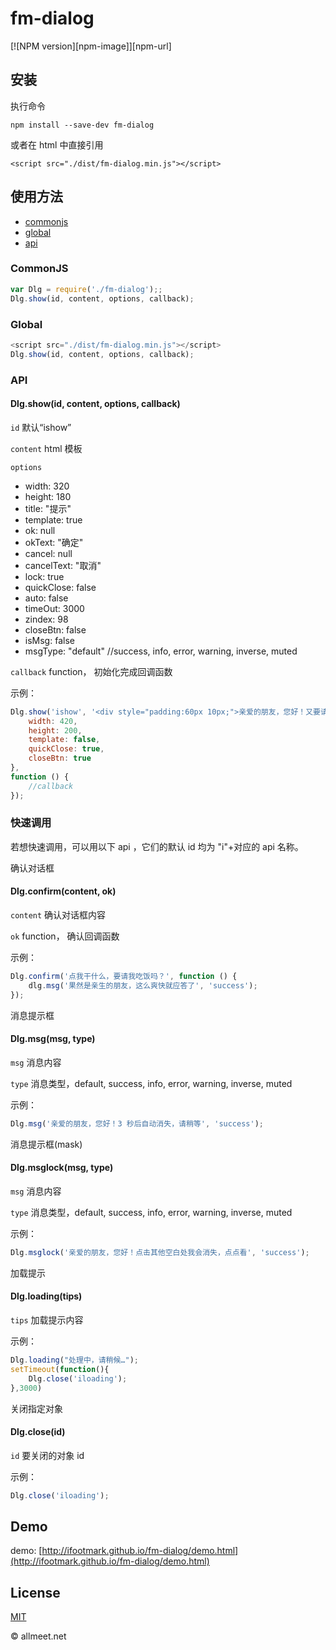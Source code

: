 # fm-dialog

[![NPM version][npm-image]][npm-url]

## 安装

执行命令

`npm install --save-dev fm-dialog`

或者在 html 中直接引用

`<script src="./dist/fm-dialog.min.js"></script>`

## 使用方法

* [commonjs](#commonjs)
* [global](#global)
* [api](#api)

### CommonJS
```javascript
var Dlg = require('./fm-dialog');;
Dlg.show(id, content, options, callback);
```


### Global
```javascript
<script src="./dist/fm-dialog.min.js"></script>
Dlg.show(id, content, options, callback);
```

### API

#### Dlg.show(id, content, options, callback)

`id` 默认“ishow”

`content` html 模板

`options`
- width: 320
- height: 180
- title: "提示"
- template: true
- ok: null
- okText: "确定"
- cancel: null
- cancelText: "取消"
- lock: true
- quickClose: false
- auto: false
- timeOut: 3000
- zindex: 98
- closeBtn: false
- isMsg: false
- msgType: "default" //success, info, error, warning, inverse, muted

`callback` function， 初始化完成回调函数

示例：
```javascript
Dlg.show('ishow', '<div style="padding:60px 10px;">亲爱的朋友，您好！又要请我吃饭了<br/><br/>我是自定义模板，写你想写的，做你想做的……<br/><br/>点击其他空白处我会消失的，点点看</div>', {
    width: 420,
    height: 200,
    template: false,
    quickClose: true,
    closeBtn: true
},
function () {
    //callback
});
```


### 快速调用

若想快速调用，可以用以下 api ，它们的默认 id 均为 "i"+对应的 api 名称。

确认对话框
#### Dlg.confirm(content, ok)

`content` 确认对话框内容

`ok` function， 确认回调函数

示例：
```javascript
Dlg.confirm('点我干什么，要请我吃饭吗？', function () {
    dlg.msg('果然是亲生的朋友，这么爽快就应答了', 'success');
});
```


消息提示框
#### Dlg.msg(msg, type)

`msg` 消息内容

`type` 消息类型，default, success, info, error, warning, inverse, muted

示例：
```javascript
Dlg.msg('亲爱的朋友，您好！3 秒后自动消失，请稍等', 'success');
```


消息提示框(mask)
#### Dlg.msglock(msg, type)

`msg` 消息内容

`type` 消息类型，default, success, info, error, warning, inverse, muted

示例：
```javascript
Dlg.msglock('亲爱的朋友，您好！点击其他空白处我会消失，点点看', 'success');
```


加载提示
#### Dlg.loading(tips)

`tips` 加载提示内容

示例：
```javascript
Dlg.loading("处理中，请稍候…");
setTimeout(function(){
    Dlg.close('iloading');
},3000)
```


关闭指定对象
#### Dlg.close(id)

`id` 要关闭的对象 id

示例：
```javascript
Dlg.close('iloading');
```



##	Demo
demo: [http://ifootmark.github.io/fm-dialog/demo.html](http://ifootmark.github.io/fm-dialog/demo.html)


## License
[MIT](http://spdx.org/licenses/MIT)


© allmeet.net

